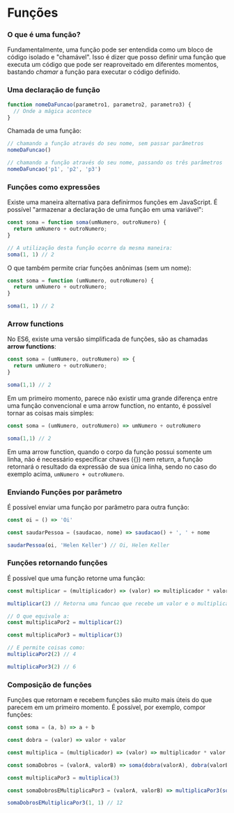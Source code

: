 # Funções

### O que é uma função?

Fundamentalmente, uma função pode ser entendida como um bloco de código isolado e "chamável". Isso é dizer que posso definir uma função que executa um código que pode ser reaproveitado em diferentes momentos, bastando _chamar_ a função para executar o código definido.

### Uma declaração de função

```js
function nomeDaFuncao(parametro1, parametro2, parametro3) {
  // Onde a mágica acontece
}
```

Chamada de uma função:

```js
// chamando a função através do seu nome, sem passar parâmetros
nomeDaFuncao()

// chamando a função através do seu nome, passando os três parâmetros
nomeDaFuncao('p1', 'p2', 'p3')
```

### Funções como expressões

Existe uma maneira alternativa para definirmos funções em JavaScript. É possível "armazenar a declaração de uma função em uma variável":

```js
const soma = function soma(umNumero, outroNumero) {
  return umNumero + outroNumero;
}

// A utilização desta função ocorre da mesma maneira:
soma(1, 1) // 2
```

O que também permite criar funções anônimas \(sem um nome\):

```js
const soma = function (umNumero, outroNumero) {
  return umNumero + outroNumero;
}

soma(1, 1) // 2
```

### Arrow functions

No ES6, existe uma versão simplificada de funções, são as chamadas **arrow functions**:

```js
const soma = (umNumero, outroNumero) => {
  return umNumero + outroNumero;
}

soma(1,1) // 2
```

Em um primeiro momento, parece não existir uma grande diferença entre uma função convencional e uma arrow function, no entanto, é possível tornar as coisas mais simples:

```js
const soma = (umNumero, outroNumero) => umNumero + outroNumero

soma(1,1) // 2
```

Em uma arrow function, quando o corpo da função possui somente um linha, não é necessário especificar chaves \({}\) nem return, a função retornará o resultado da expressão de sua única linha, sendo no caso do exemplo acima, `umNumero + outroNumero`.

### Enviando Funções por parâmetro

É possível enviar uma função por parâmetro para outra função:

```js
const oi = () => 'Oi'

const saudarPessoa = (saudacao, nome) => saudacao() + ', ' + nome

saudarPessoa(oi, 'Helen Keller') // Oi, Helen Keller
```

### Funções retornando funções

É possível que uma função retorne uma função:

```js
const multiplicar = (multiplicador) => (valor) => multiplicador * valor

multiplicar(2) // Retorna uma funcao que recebe um valor e o multiplica por 2

// O que equivale a:
const multiplicaPor2 = multiplicar(2)

const multiplicaPor3 = multiplicar(3)

// E permite coisas como:
multiplicaPor2(2) // 4

multiplicaPor3(2) // 6
```

### Composição de funções

Funções que retornam e recebem funções são muito mais úteis do que parecem em um primeiro momento. É possível, por exemplo, compor funções:

```js
const soma = (a, b) => a + b

const dobra = (valor) => valor + valor

const multiplica = (multiplicador) => (valor) => multiplicador * valor

const somaDobros = (valorA, valorB) => soma(dobra(valorA), dobra(valorB))

const multiplicaPor3 = multiplica(3)

const somaDobrosEMultiplicaPor3 = (valorA, valorB) => multiplicaPor3(somaDobros(valorA, ValorB))

somaDobrosEMultiplicaPor3(1, 1) // 12
```



